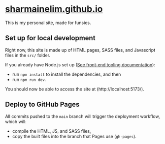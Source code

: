 # [sharmainelim.github.io](https://sharmainelim.github.io)

This is my personal site, made for funsies.

## Set up for local development

Right now, this site is made up of HTML pages, SASS files, and Javascript files
in the `src/` folder.

If you already have Node.js set up
([See front-end tooling documentation](docs/frontend-tooling.md)):

- run `npm install` to install the dependencies, and then
- run `npm run dev`.

You should now be able to access the site at (http://localhost:5173/).

## Deploy to GitHub Pages

All commits pushed to the `main` branch will trigger the deployment workflow,
which will:

- compile the HTML, JS, and SASS files,
- copy the built files into the branch that Pages use (`gh-pages`).
